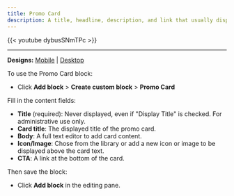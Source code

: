 ```yaml
---
title: Promo Card
description: A title, headline, description, and link that usually display in the right or left sidebar.
---
```


{{< youtube dybusSNmTPc >}}

-----

**Designs:** [Mobile](<../../../../../../assets/img/designs/lb/Promo Cards Mobile.png>) | [Desktop](<../../../../../../assets/img/designs/lb/Promo Cards Desktop.png>)

To use the Promo Card block:

- Click **Add block** > **Create custom block** > **Promo Card**

Fill in the content fields:

- **Title** (required): Never displayed, even if "Display Title" is checked. For administrative use only.
- **Card title**: The displayed title of the promo card.
- **Body**: A full text editor to add card content.
- **Icon/Image**: Chose from the library or add a new icon or image to be displayed above the card text.
- **CTA**: A link at the bottom of the card.

Then save the block:

- Click **Add block** in the editing pane.